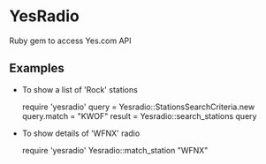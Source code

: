 # YesRadio #

Ruby gem to access Yes.com API

## Examples ##

- To show a list of 'Rock' stations

    require 'yesradio'
    query = Yesradio::StationsSearchCriteria.new
    query.match = "KWOF"
    result = Yesradio::search_stations query  

- To show details of 'WFNX' radio

    require 'yesradio'
    Yesradio::match_station "WFNX"
